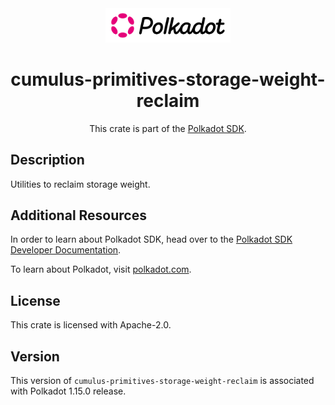 <div align="center">

<img src="https://raw.githubusercontent.com/paritytech/polkadot-sdk/master/docs/images/Polkadot_Logo_Horizontal_Pink_BlackOnWhite.png" alt="Polkadot logo" width="200">

# cumulus-primitives-storage-weight-reclaim

This crate is part of the [Polkadot SDK](https://github.com/paritytech/polkadot-sdk/).

</div>

## Description

Utilities to reclaim storage weight.

## Additional Resources

In order to learn about Polkadot SDK, head over to the [Polkadot SDK Developer Documentation](https://paritytech.github.io/polkadot-sdk/master/polkadot_sdk_docs/index.html).

To learn about Polkadot, visit [polkadot.com](https://polkadot.com/).

## License

This crate is licensed with Apache-2.0.

## Version

This version of `cumulus-primitives-storage-weight-reclaim` is associated with Polkadot 1.15.0 release.
